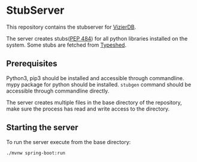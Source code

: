 # StubServer

This repository contains the stubserver for [VizierDB](https://github.com/VizierDB/vizier-scala).

The server creates stubs([PEP 484](https://peps.python.org/pep-0484/)) for all python libraries installed on the system. Some stubs are fetched from [Typeshed](https://github.com/python/typeshed).

## Prerequisites
Python3, pip3 should be installed and accessible through commandline.
mypy package for python should be installed.
```stubgen``` command should be accessible through commandline directly.

The server creates multiple files in the base directory of the repository, make sure the process has read and write access to the directory.

## Starting the server
To run the server execute from the base directory:
```
./mvnw spring-boot:run
```



